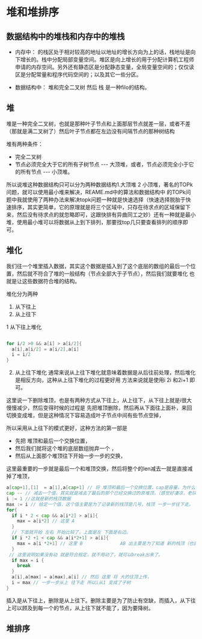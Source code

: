 # 堆和堆排序

## 数据结构中的堆栈和内存中的堆栈

- 内存中： 的栈区处于相对较高的地址以地址的增长方向为上的话，栈地址是向下增长的。栈中分配局部变量空间。堆区是向上增长的用于分配计算机工程师申请的内存空间。另外还有静态区是分配静态变量，全局变量空间的；仅仅读区是分配常量和程序代码空间的；以及其它一些分区。

- 数据结构中：  堆和完全二叉树 然后 栈 是一种filo的结构。

## 堆

堆是一种完全二叉树，也就是那种叶子节点和上面那层节点就差一层，或者不差（那就是满二叉树了）然后叶子节点都在左边没有间隔节点的那种树结构

堆有两种条件：

- 完全二叉树
- 节点必须完全大于它的所有子树节点 --- 大顶堆，或者，节点必须完全小于它的所有节点 --- 小顶堆。

所以说堆这种数据结构只可以分为两种数据结构1.大顶堆 2 小顶堆，著名的TOPk问题，就可以使用最小堆来解决，REAME.md中的算法和数据结构中
的TOPk问题中我就使用了两种办法来解决topk问题一种就是快速选择（快速选择脱胎于快速排序，其实更简单，它的原理就是将三个区域中，只存在待求点的区域保留下来，然后没有待求点的就忽略即可，这跟快排有异曲同工之妙）还有一种就是最小堆，使用最小堆可以将数据从上到下排列，那要找top几只要查看排列的顺序即可。

## 堆化

我们往一个堆里插入数据，其实这个数据是插入到了这个底层的数组的最后一个位置，然后就不符合了堆的一般结构（节点全部大于子节点），然后我们就要堆化
也就是让这些数据符合堆的结构。

堆化分为两种
1. 从下往上
2. 从上往下

1 从下往上堆化

```go

for i/2 >0 && a[i] > a[i/2]{
  a[i],a[i/2] = a[i/2],a[i]
  i = i/2
}

```
2. 从上往下堆化
通常来说从上往下堆化就意味着数据是从后往前处理，然后堆化是相反方向，这种从上往下堆化的过程更好用
方法来说就是使用i 2i 和2i+1 即可。

这里说一下删除堆顶，也是有两种方式从下往上，从上往下，从下往上就是i很大慢慢减少，然后变得时候的过程是
先把堆顶删除，然后再从下面往上面补，来回切换变成堆，但是这种情况下容易造成叶子节点中间有些节点空掉，

所以采用从上往下的模式更好，这种方法的第一部是

- 先把 堆顶和最后一个交换位置，
- 然后我们就将这个堆的底层数组抛弃一个 ，
- 然后从上面那个堆顶往下开始一步一步的交换，

这里最重要的一步就是最后一个和堆顶交换，然后将整个的len减去一就是直接减掉了堆顶，

```go
a[cap+1],[1]  = a[1],a[cap+1] // 将 堆顶和最后一个交换位置，cap是容量，为什么+1 是因为数组从1开始计算
cap -- // 减去一个值，其实就是减去了最后的那个已经交换过的原堆顶，（感觉好凄凉，老队长被陷害，落到了最后然后被无情抛弃的情节。。。）
i := 1 //这就是新的栈顶数据
max := i // 给定一个值，这个值主要是为了记录新的栈顶是几号。栈顶 一步一步往下走。
for{
  if i * 2 < cap && a[i*2] > a[i]{
    max = a[i*2] // 这里 A
  }
  // 下面就开始 左右 开始比较了，上面是左 下面是右边。
  if i *2 +1 < cap && a[i*2+1] > a[i]{
    max = a[i *2+1] // 这里 B              AB 出主要是为了知道 新的栈顶（也就是往下一波的次大 是左边还是右边）
  }
 // 这里说明如果没有动 就是符合规定，就不用动了，就可以break出来了。
  if max = i {
    break
  }
  a[i],a[max] = a[max],a[i] // 然后 这里 将 大的往顶上传，
  i = max // 一步一步从上 往下走 所以i从1 变成了子树
}

```

插入是从下往上，删除是从上往下。删除主要是为了防止有空缺，而插入，从下往上可以顾及到每一个的节点，从上往下就不能了，因为要降树。

## 堆排序
